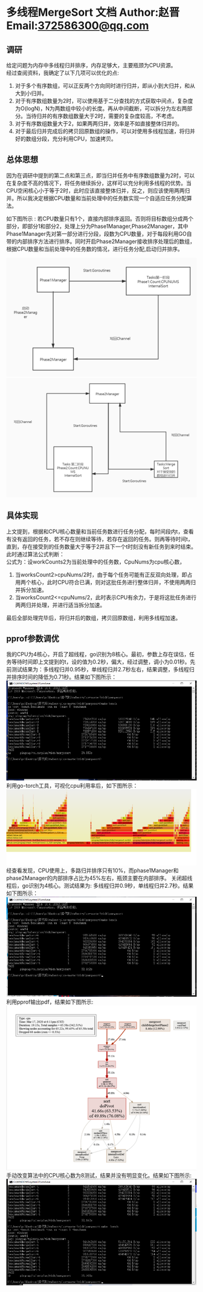 # 多线程MergeSort 文档    Author:赵晋 Email:372586300@qq.com  
## 调研
给定问题为内存中多线程归并排序，内存足够大，主要瓶颈为CPU资源。   
经过查阅资料，我确定了以下几项可以优化的点:   
1. 对于多个有序数组，可以正反两个方向同时进行归并，即从小到大归并，和从大到小归并。   
2. 对于有序数组数量为2时，可以使用基于二分查找的方式获取中间点，复杂度为O(logN)，N为两数组中较小的长度。再从中间截断，可以拆分为左右两部分。当待归并的有序数组数量大于2时，需要的复杂度较高，不考虑。
3. 对于有序数组数量大于2，如果两两归并，效率是不如直接整体归并的。
4. 对于最后归并完成后的拷贝回原数组的操作，可以对使用多线程加速，将归并好的数组分段，充分利用CPU，加速拷贝。  
## 总体思想  
因为在调研中提到的第二点和第三点，即当归并任务中有序数组数量为2时，可以在复杂度不高的情况下，将任务继续拆分，这样可以充分利用多线程的优势。当CPU空闲核心小于等于2时，此时应该直接整体归并，反之，则应该使用两两归并。所以我决定根据CPU数量和当前处理中的任务数实现一个自适应任务分配算法。  

如下图所示 : 若CPU数量只有1个，直接内部排序返回。否则将目标数组分成两个部分，即部分1和部分2，处理上分为Phase1Manager,Phase2Manager，其中Phase1Manager先对第一部分进行分段，段数为CPU数量，对于每段利用GO自带的内部排序方法进行排序。同时开启Phase2Manager接收排序处理后的数组，根据CPU数量和当前处理中的任务数的情况，进行任务分配,启动归并排序。

![](https://github.com/zj40n/zuoye/blob/master/images/phase1.jpg)   
![](https://github.com/zj40n/zuoye/blob/master/images/phase2.jpg)   
## 具体实现   

上文提到，根据和CPU核心数量和当前任务数进行任务分配，每时间段内t，查看有没有返回的任务，若不存在则继续等待，若存在返回的任务。则再等待时间t，直到，存在接受到的任务数量大于等于2并且下一个t时刻没有新任务到来时结束。此时通过算法公式判断：   
公式为：设workCounts2为当前处理中的任务数，CpuNums为cpu核心数，  
1. 当worksCount2>cpuNums/2时，由于每个任务可能有正反双向处理，即占用两个核心，此时CPU符合已满，则对这批任务进行整体归并，不使用两两归并拆分加速。
2. 当worksCount2<=cpuNums/2，此时表示CPU有余力，于是将这批任务进行两两归并处理，并进行适当拆分加速。    

最后全部处理完毕后，将归并后的数组，拷贝回原数组，利用多线程加速。
## pprof参数调优
我的CPU为4核心，开启了超线程，go识别为8核心。最初，参数上存在误估，任务等待时间即上文提到的t，设的值为0.2秒，偏大，经过调整，调小为0.01秒。先前测试结果为：多线程归并0.95秒，单线程归并2.7秒左右，结果调整，多线程归并排序时间的降低为0.71秒。结果如下图所示：   
![](https://github.com/zj40n/zuoye/blob/master/images/Adjust2.png)   利用go-torch工具，可视化cpu利用率后，如下图所示：
![](https://github.com/zj40n/zuoye/blob/master/images/FlameGraph1.png)    
经查看发现，CPU使用上，多路归并排序只有10%，而phase1Manager和phase2Manager的内部排序占比为45%左右，瓶颈主要在内部排序。
关闭超线程后，go识别为4核心。测试结果为:   多线程归并0.9秒，单线程归并2.7秒。结果如下图所示：   
![](https://github.com/zj40n/zuoye/blob/master/images/Adjust3.png) 
利用pprof输出pdf，结果如下图所示:
![](https://github.com/zj40n/zuoye/blob/master/images/pdf1.png)  
手动改变算法中的CPU核心数为8测试，结果并没有明显变化。结果如下图所示:
![](https://github.com/zj40n/zuoye/blob/master/images/Adjust4.png)
